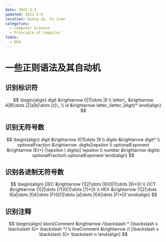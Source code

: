 ```yaml
---
date: 2021-3-3
updated: 2021-3-8
location: Guang Ze, Fu Jian
categories: 
  - Computer Science
  - Principle of Compiler
todos:
  - DFA
---
```


# 一些正则语法及其自动机

## 识别标识符

$$
\begin{align}
digit &\rightarrow 0|1|\dots |9 \\
letter\_ &\rightarrow A|B|\dots |Z|a|b|\dots |z|\_ \\
id &\rightarrow letter_(letter_|digit)*
\end{align}
$$

## 识别无符号数

$$
\begin{align}
digit &\rightarrow 0|1|\dots |9 \\
digits &\rightarrow digit* \\
optionalFraction &\rightarrow .digits|\epsilon \\
optionalExponent &\rightarrow (E(+|-|\epsilon ) digits)| \epsilon \\
number &\rightarrow digits\ optionalFraction\ optionalExponent
\end{align}
$$

## 识别各进制无符号数

$$
\begin{align}
DEC &\rightarrow (1|2|\dots |9)(0|1|\dots |9)*|0 \\
OCT &\rightarrow (1|2|\dots |7)(0|1|\dots |7)*|0 \\
HEX &\rightarrow (1|2|\dots 9|a|\dots |f|A|\dots |F)(0|1|\dots |a|\dots |f|A|\dots |F)*|0
\end{align}
$$

## 识别注释

$$
\begin{align}
blockComment &\rightarrow /\backslash * [\backslash s \backslash S]* \backslash */ \\
lineComment &\rightarrow // [\backslash s \backslash S]* \backslash n
\end{align}
$$


